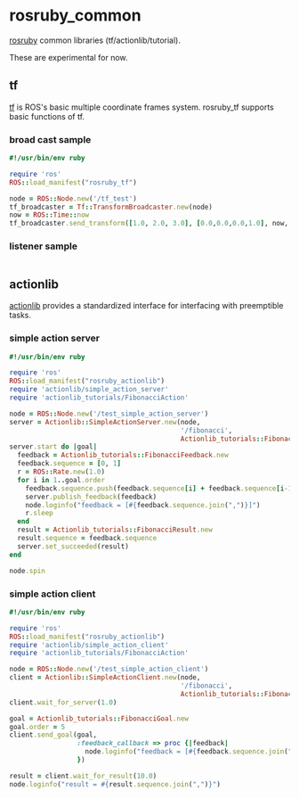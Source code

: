 rosruby_common
==============

[rosruby](https://github.com/OTL/rosruby) common libraries (tf/actionlib/tutorial).

These are experimental for now.

tf
--------------------

[tf](http://ros.org/wiki/tf) is ROS's basic multiple coordinate frames system.
rosruby_tf supports basic functions of tf.


### broad cast sample ###

```ruby
#!/usr/bin/env ruby

require 'ros'
ROS::load_manifest("rosruby_tf")

node = ROS::Node.new('/tf_test')
tf_broadcaster = Tf::TransformBroadcaster.new(node)
now = ROS::Time::now
tf_broadcaster.send_transform([1.0, 2.0, 3.0], [0.0,0.0,0.0,1.0], now, '/child', '/parent')

```

### listener sample ###
```ruby

```

actionlib
---------------
[actionlib](http://ros.org/wiki/actionlib) provides a standardized interface for interfacing with preemptible tasks.


### simple action server ###

```ruby
#!/usr/bin/env ruby

require 'ros'
ROS::load_manifest("rosruby_actionlib")
require 'actionlib/simple_action_server'
require 'actionlib_tutorials/FibonacciAction'

node = ROS::Node.new('/test_simple_action_server')
server = Actionlib::SimpleActionServer.new(node,
                                           '/fibonacci',
                                           Actionlib_tutorials::FibonacciAction)
server.start do |goal|
  feedback = Actionlib_tutorials::FibonacciFeedback.new
  feedback.sequence = [0, 1]
  r = ROS::Rate.new(1.0)
  for i in 1..goal.order
    feedback.sequence.push(feedback.sequence[i] + feedback.sequence[i-1])
    server.publish_feedback(feedback)
    node.loginfo("feedback = [#{feedback.sequence.join(",")}]")
    r.sleep
  end
  result = Actionlib_tutorials::FibonacciResult.new
  result.sequence = feedback.sequence
  server.set_succeeded(result)
end

node.spin
```

### simple action client ###

```ruby
#!/usr/bin/env ruby

require 'ros'
ROS::load_manifest("rosruby_actionlib")
require 'actionlib/simple_action_client'
require 'actionlib_tutorials/FibonacciAction'

node = ROS::Node.new('/test_simple_action_client')
client = Actionlib::SimpleActionClient.new(node,
                                           '/fibonacci',
                                           Actionlib_tutorials::FibonacciAction)
client.wait_for_server(1.0)

goal = Actionlib_tutorials::FibonacciGoal.new
goal.order = 5
client.send_goal(goal,
                 :feedback_callback => proc {|feedback|
                   node.loginfo("feedback = [#{feedback.sequence.join(",")}]")
                 })

result = client.wait_for_result(10.0)
node.loginfo("result = #{result.sequence.join(",")}")
```
